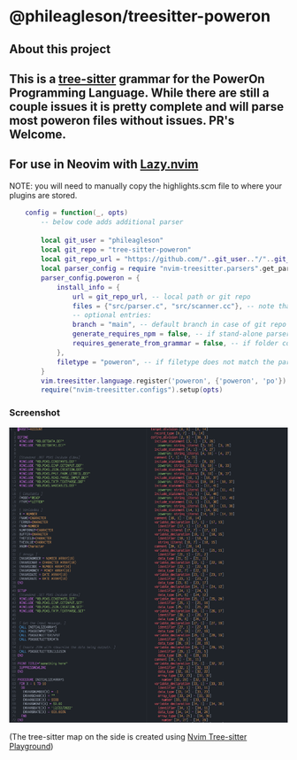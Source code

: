 # @phileagleson/treesitter-poweron

## About this project

This is a [tree-sitter](https://tree-sitter.github.io/tree-sitter/) grammar for the PowerOn Programming Language.
While there are still a couple issues it is pretty complete and will parse most poweron files without issues.
PR's Welcome.
---
## For use in Neovim with [Lazy.nvim](https://github.com/folke/lazy.nvim)
NOTE: you will need to manually copy the highlights.scm file to where your plugins are stored.
```Lua
    config = function(_, opts)
        -- below code adds additional parser

        local git_user = "phileagleson"
        local git_repo = "tree-sitter-poweron"
        local git_repo_url = "https://github.com/"..git_user.."/"..git_repo
        local parser_config = require "nvim-treesitter.parsers".get_parser_configs()
        parser_config.poweron = {
            install_info = {
                url = git_repo_url, -- local path or git repo
                files = {"src/parser.c", "src/scanner.cc"}, -- note that some parsers also require src/scanner.c or src/scanner.cc
                -- optional entries:
                branch = "main", -- default branch in case of git repo if different from master
                generate_requires_npm = false, -- if stand-alone parser without npm dependencies
                requires_generate_from_grammar = false, -- if folder contains pre-generated src/parser.c
            },
            filetype = "poweron", -- if filetype does not match the parser name
        }
        vim.treesitter.language.register('poweron', {'poweron', 'po'})
        require("nvim-treesitter.configs").setup(opts)
```
### Screenshot
![Neovim Poweron Screenshot](images/screenshot.png)

(The tree-sitter map on the side is created using [Nvim Tree-sitter Playground](https://github.com/nvim-treesitter/playground))
